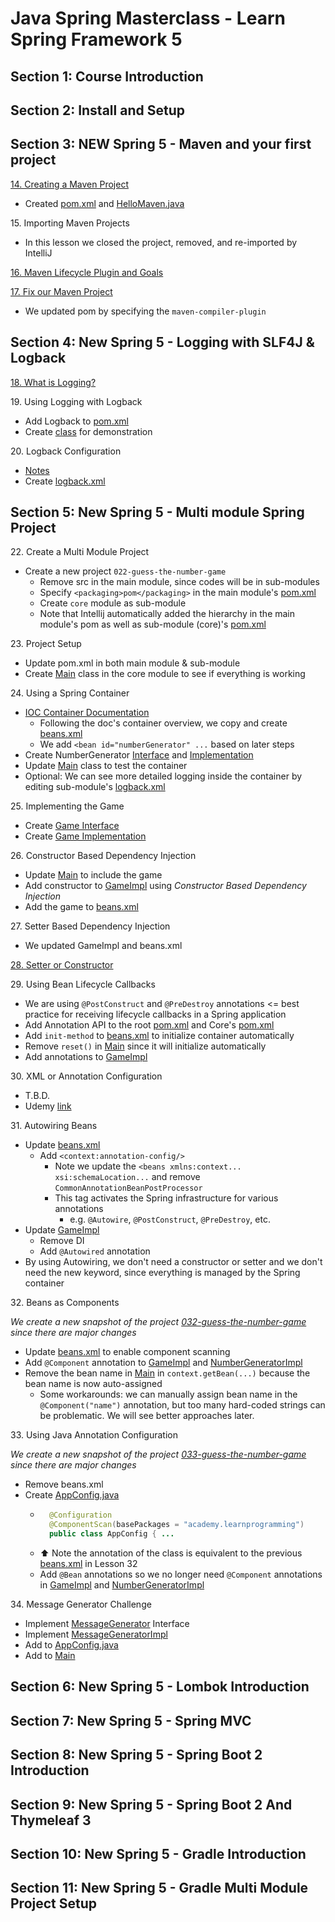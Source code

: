 # Java Spring Masterclass - Learn Spring Framework 5

## Section 1: Course Introduction

## Section 2: Install and Setup

## Section 3: NEW Spring 5 - Maven and your first project

[14. Creating a Maven Project](014_hello-maven/)
- Created [pom.xml](014_hello-maven/pom.xml) and [HelloMaven.java](014_hello-maven/src/main/java/academy/learnprogramming/HelloMaven.java)

15\. Importing Maven Projects

- In this lesson we closed the project, removed, and re-imported by IntelliJ

[16. Maven Lifecycle Plugin and Goals](016_maven-lifecycle.md)

[17. Fix our Maven Project](014_hello-maven/pom.xml)

- We updated pom by specifying the `maven-compiler-plugin`

## Section 4: New Spring 5 - Logging with SLF4J & Logback

[18. What is Logging?](018_logging.md)

19\. Using Logging with Logback
- Add Logback to [pom.xml](014_hello-maven/pom.xml)
- Create [class](014_hello-maven/src/main/java/academy/learnprogramming/L19Logback.java) for demonstration

20\. Logback Configuration
- [Notes](020_logback_config.md)
- Create [logback.xml](014_hello-maven/src/main/resources/logback.xml)

## Section 5: New Spring 5 - Multi module Spring Project

22\. Create a Multi Module Project
- Create a new project `022-guess-the-number-game`
    - Remove src in the main module, since codes will be in sub-modules
    - Specify ```<packaging>pom</packaging>``` in the main module's [pom.xml](022-guess-the-number-game/pom.xml)
    - Create `core` module as sub-module
    - Note that Intellij automatically added the hierarchy in the main module's pom as well as sub-module (core)'s [pom.xml](022-guess-the-number-game/core/pom.xml)

23\. Project Setup
- Update pom.xml in both main module & sub-module
- Create [Main](022-guess-the-number-game/core/src/main/java/academy/learnprogramming/Main.java) class in the core module to see if everything is working

24\. Using a Spring Container
- [IOC Container Documentation](https://docs.spring.io/spring-framework/reference/core/beans.html)
    - Following the doc's container overview, we copy and create [beans.xml](022-guess-the-number-game/core/src/main/resources/beans.xml)
    - We add `<bean id="numberGenerator" ...` based on later steps
- Create NumberGenerator [Interface](022-guess-the-number-game/core/src/main/java/academy/learnprogramming/NumberGenerator.java) and [Implementation](022-guess-the-number-game/core/src/main/java/academy/learnprogramming/NumberGeneratorImpl.java)
- Update [Main](022-guess-the-number-game/core/src/main/java/academy/learnprogramming/Main.java) class to test the container
- Optional: We can see more detailed logging inside the container by editing sub-module's [logback.xml](022-guess-the-number-game/core/src/main/resources/logback.xml)

25\. Implementing the Game
- Create [Game Interface](022-guess-the-number-game/core/src/main/java/academy/learnprogramming/Game.java)
- Create [Game Implementation](022-guess-the-number-game/core/src/main/java/academy/learnprogramming/GameImpl.java)

26\. Constructor Based Dependency Injection
- Update [Main](022-guess-the-number-game/core/src/main/java/academy/learnprogramming/Main.java) to include the game
- Add constructor to [GameImpl](022-guess-the-number-game/core/src/main/java/academy/learnprogramming/GameImpl.java) using _Constructor Based Dependency Injection_
- Add the game to [beans.xml](022-guess-the-number-game/core/src/main/resources/beans.xml)

27\. Setter Based Dependency Injection
- We updated GameImpl and beans.xml

[28. Setter or Constructor](028_setter_or_constructor.md)

29\. Using Bean Lifecycle Callbacks
- We are using `@PostConstruct` and `@PreDestroy` annotations <= best practice for receiving lifecycle callbacks in a Spring application
- Add Annotation API to the root [pom.xml](022-guess-the-number-game/pom.xml) and Core's [pom.xml](022-guess-the-number-game/core/pom.xml)
- Add `init-method` to [beans.xml](022-guess-the-number-game/core/src/main/resources/beans.xml) to initialize container automatically
- Remove `reset()` in [Main](022-guess-the-number-game/core/src/main/java/academy/learnprogramming/Main.java) since it will initialize automatically
- Add annotations to [GameImpl](022-guess-the-number-game/core/src/main/java/academy/learnprogramming/GameImpl.java)

30\. XML or Annotation Configuration
- T.B.D.
- Udemy [link](https://www.udemy.com/course/java-spring-framework-masterclass/learn/lecture/10336420)

31\. Autowiring Beans
- Update [beans.xml](/022-guess-the-number-game/core/src/main/resources/beans.xml)
    - Add `<context:annotation-config/>`
        - Note we update the `<beans xmlns:context... xsi:schemaLocation...` and remove `CommonAnnotationBeanPostProcessor`
        - This tag activates the Spring infrastructure for various annotations
            - e.g. `@Autowire`, `@PostConstruct`, `@PreDestroy`, etc.
- Update [GameImpl](022-guess-the-number-game/core/src/main/java/academy/learnprogramming/GameImpl.java)
    - Remove DI
    - Add `@Autowired` annotation
- By using Autowiring, we don't need a constructor or setter and we don't need the new keyword, since everything is managed by the Spring container

32\. Beans as Components

_We create a new snapshot of the project [032-guess-the-number-game](032-guess-the-number-game/) since there are major changes_
- Update [beans.xml](032-guess-the-number-game/core/src/main/resources/beans.xml) to enable component scanning
- Add `@Component` annotation to [GameImpl](032-guess-the-number-game/core/src/main/java/academy/learnprogramming/GameImpl.java) and [NumberGeneratorImpl](/032-guess-the-number-game/core/src/main/java/academy/learnprogramming/NumberGeneratorImpl.java)
- Remove the bean name in [Main](032-guess-the-number-game/core/src/main/java/academy/learnprogramming/Main.java) in `context.getBean(...)` because the bean name is now auto-assigned
    - Some workarounds: we can manually assign bean name in the `@Component("name")` annotation, but too many hard-coded strings can be problematic. We will see better approaches later.

33\. Using Java Annotation Configuration

_We create a new snapshot of the project [033-guess-the-number-game](033-guess-the-number-game/) since there are major changes_
- Remove beans.xml
- Create [AppConfig.java](033-guess-the-number-game/core/src/main/java/academy/learnprogramming/AppConfig.java)
    - ```java
        @Configuration
        @ComponentScan(basePackages = "academy.learnprogramming")
        public class AppConfig { ...
      ```
    - ⬆️ Note the annotation of the class is equivalent to the previous [beans.xml](032-guess-the-number-game/core/src/main/resources/beans.xml) in Lesson 32
    - Add `@Bean` annotations so we no longer need `@Component` annotations in [GameImpl](033-guess-the-number-game/core/src/main/java/academy/learnprogramming/GameImpl.java) and [NumberGeneratorImpl](033-guess-the-number-game/core/src/main/java/academy/learnprogramming/NumberGeneratorImpl.java)

34\. Message Generator Challenge
- Implement [MessageGenerator](033-guess-the-number-game/core/src/main/java/academy/learnprogramming/MessageGenerator.java) Interface
- Implement [MessageGeneratorImpl](033-guess-the-number-game/core/src/main/java/academy/learnprogramming/MessageGeneratorImpl.java)
- Add to [AppConfig.java](033-guess-the-number-game/core/src/main/java/academy/learnprogramming/AppConfig.java)
- Add to [Main](033-guess-the-number-game/core/src/main/java/academy/learnprogramming/Main.java)

## Section 6: New Spring 5 - Lombok Introduction

## Section 7: New Spring 5 - Spring MVC

## Section 8: New Spring 5 - Spring Boot 2 Introduction

## Section 9: New Spring 5 - Spring Boot 2 And Thymeleaf 3

## Section 10: New Spring 5 - Gradle Introduction

## Section 11: New Spring 5 - Gradle Multi Module Project Setup